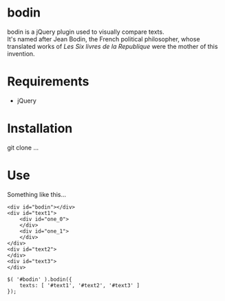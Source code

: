 # bodin
bodin is a jQuery plugin used to visually compare texts.  
It's named after Jean Bodin, the French political philosopher, whose translated works of *Les Six livres de la Republique* were the mother of this invention.

# Requirements
* jQuery

# Installation
git clone ...

# Use
Something like this...

	<div id="bodin"></div>
	<div id="text1">
		<div id="one_0">
		</div>
		<div id="one_1">
		</div>
	</div>
	<div id="text2">
	</div>
	<div id="text3">
	</div>
	
	$( '#bodin' ).bodin({
		texts: [ '#text1', '#text2', '#text3' ]
	});
